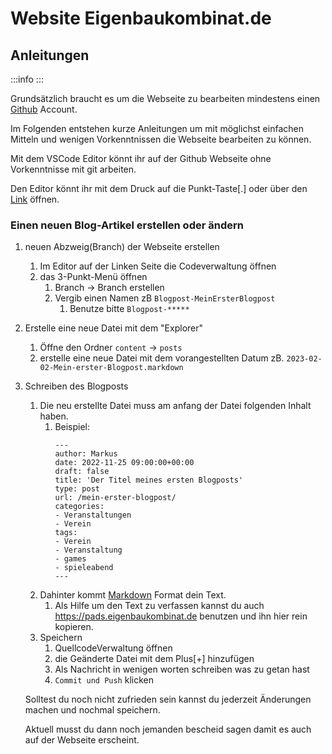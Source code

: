 # Website Eigenbaukombinat.de

## Anleitungen

:::info :::

Grundsätzlich braucht es um die Webseite zu bearbeiten mindestens einen [Github](https://github.com) Account.

Im Folgenden entstehen kurze Anleitungen um mit möglichst einfachen Mitteln und wenigen Vorkenntnissen die Webseite bearbeiten zu können.

Mit dem VSCode Editor könnt ihr auf der Github Webseite ohne Vorkenntnisse mit git arbeiten.

Den Editor könnt ihr mit dem Druck auf die Punkt-Taste[.] oder über den [Link](https://github.dev/Eigenbaukombinat/website-build) öffnen.

### Einen neuen Blog-Artikel erstellen oder ändern

1. neuen Abzweig(Branch) der Webseite erstellen
    1. Im Editor auf der Linken Seite die Codeverwaltung öffnen
    1. das 3-Punkt-Menü öffnen
        1. Branch -> Branch erstellen
        1. Vergib einen Namen zB `Blogpost-MeinErsterBlogpost`
            1. Benutze bitte `Blogpost-*****`
1. Erstelle eine neue Datei mit dem "Explorer"
    1. Öffne den Ordner `content` -> `posts`
    1. erstelle eine neue Datei mit dem vorangestellten Datum zB. `2023-02-02-Mein-erster-Blogpost.markdown`
2. Schreiben des Blogposts
    1. Die neu erstellte Datei muss am anfang der Datei folgenden Inhalt haben.
        1. Beispiel:
            ```
            ---
            author: Markus
            date: 2022-11-25 09:00:00+00:00
            draft: false
            title: 'Der Titel meines ersten Blogposts'
            type: post
            url: /mein-erster-blogpost/
            categories:
            - Veranstaltungen
            - Verein
            tags:
            - Verein
            - Veranstaltung
            - games
            - spieleabend
            ---
            ```
    1. Dahinter kommt [Markdown](https://de.wikipedia.org/wiki/Markdown) Format dein Text.
        1. Als Hilfe um den Text zu verfassen kannst du auch https://pads.eigenbaukombinat.de benutzen und ihn hier rein kopieren.
    1. Speichern
        1. QuellcodeVerwaltung öffnen
        1. die Geänderte Datei mit dem Plus[+] hinzufügen
        1. Als Nachricht in wenigen worten schreiben was zu getan hast
        1. `Commit und Push` klicken
    
    Solltest du noch nicht zufrieden sein kannst du jederzeit Änderungen machen und nochmal speichern.
    
    Aktuell musst du dann noch jemanden bescheid sagen damit es auch auf der Webseite erscheint.
